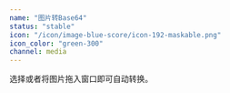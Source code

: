 ```yaml
---
name: "图片转Base64"
status: "stable"
icon: "/icon/image-blue-score/icon-192-maskable.png"
icon_color: "green-300"
channel: media
---
```


选择或者将图片拖入窗口即可自动转换。
